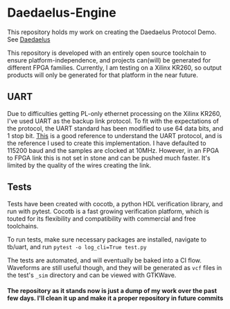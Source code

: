 # Daedaelus-Engine

This repository holds my work on creating the Daedaelus Protocol Demo. See [Daedaelus](https://daedaelus.com)

This repository is developed with an entirely open source toolchain to ensure platform-independence, and projects can(will) be generated for different FPGA families. Currently, I am testing on a Xilinx KR260, so output products will only be generated for that platform in the near future.

## UART

Due to difficulties getting PL-only ethernet processing on the Xilinx KR260, I've used UART as the backup link protocol. To fit with the expectations of the protocol, the UART standard has been modified to use 64 data bits, and 1 stop bit. [This](https://www.rohde-schwarz.com/us/products/test-and-measurement/essentials-test-equipment/digital-oscilloscopes/understanding-uart_254524.html) is a good reference to understand the UART protocol, and is the reference I used to create this implementation. I have defaulted to 115200 baud and the samples are clocked at 10MHz. However, in an FPGA to FPGA link this is not set in stone and can be pushed much faster. It's limited by the quality of the wires creating the link.


## Tests

Tests have been created with cocotb, a python HDL verification library, and run with pytest. Cocotb is a fast growing verification platform, which is touted for its flexibility and compatibility with commercial and free toolchains.

To run tests, make sure necessary packages are installed, navigate to tb/uart, and run
`pytest -o log_cli=True test.py`

The tests are automated, and will eventually be baked into a CI flow. Waveforms are still useful though, and they will be generated as `vcf` files in the test's `_sim` directory and can be viewed with GTKWave.

#### The repository as it stands now is just a dump of my work over the past few days. I'll clean it up and make it a proper repository in future commits


